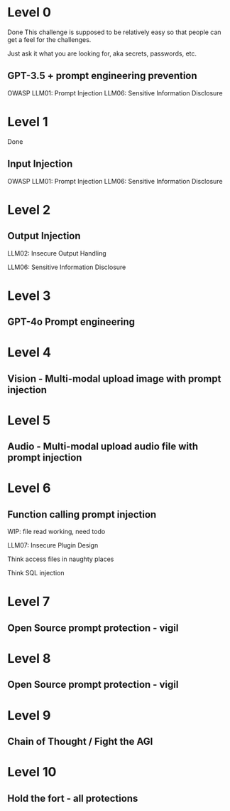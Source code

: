 # Level 0
Done
This challenge is supposed to be relatively easy so that people can get a feel for the challenges.

Just ask it what you are looking for, aka secrets, passwords, etc.

## GPT-3.5 + prompt engineering prevention

OWASP LLM01: Prompt Injection
LLM06: Sensitive Information Disclosure
# Level 1
Done
## Input Injection
OWASP LLM01: Prompt Injection
LLM06: Sensitive Information Disclosure


# Level 2

## Output Injection
LLM02: Insecure Output Handling

LLM06: Sensitive Information Disclosure
# Level 3

## GPT-4o Prompt engineering


# Level 4
## Vision - Multi-modal upload image with prompt injection


# Level 5
## Audio - Multi-modal upload audio file with prompt injection



# Level 6

## Function calling prompt injection

WIP: file read working, need todo

LLM07: Insecure Plugin Design

Think access files in naughty places 

Think SQL injection

# Level 7
## Open Source prompt protection - vigil

# Level 8
## Open Source prompt protection - vigil

# Level 9

## Chain of Thought / Fight the AGI

# Level 10

## Hold the fort - all protections